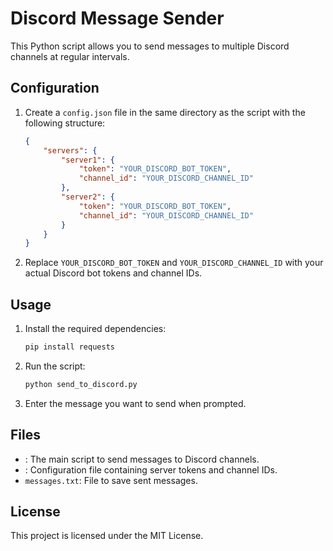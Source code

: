 # Discord Message Sender

This Python script allows you to send messages to multiple Discord channels at regular intervals.

## Configuration

1. Create a `config.json` file in the same directory as the script with the following structure:

    ```json
    {
        "servers": {
            "server1": {
                "token": "YOUR_DISCORD_BOT_TOKEN",
                "channel_id": "YOUR_DISCORD_CHANNEL_ID"
            },
            "server2": {
                "token": "YOUR_DISCORD_BOT_TOKEN",
                "channel_id": "YOUR_DISCORD_CHANNEL_ID"
            }
        }
    }
    ```

2. Replace `YOUR_DISCORD_BOT_TOKEN` and `YOUR_DISCORD_CHANNEL_ID` with your actual Discord bot tokens and channel IDs.

## Usage

1. Install the required dependencies:

    ```sh
    pip install requests
    ```

2. Run the script:

    ```sh
    python send_to_discord.py
    ```

3. Enter the message you want to send when prompted.

## Files

- : The main script to send messages to Discord channels.
- : Configuration file containing server tokens and channel IDs.
- `messages.txt`: File to save sent messages.

## License

This project is licensed under the MIT License.
